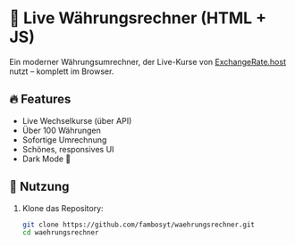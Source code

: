 # 💱 Live Währungsrechner (HTML + JS)

Ein moderner Währungsumrechner, der Live-Kurse von [ExchangeRate.host](https://exchangerate.host/) nutzt – komplett im Browser.

## 🔥 Features

- Live Wechselkurse (über API)
- Über 100 Währungen
- Sofortige Umrechnung
- Schönes, responsives UI
- Dark Mode 🌙

## 🚀 Nutzung

1. Klone das Repository:
   ```bash
   git clone https://github.com/fambosyt/waehrungsrechner.git
   cd waehrungsrechner
